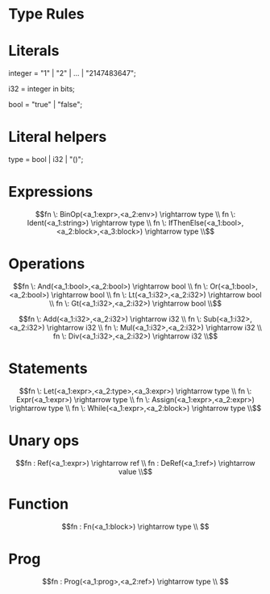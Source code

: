 # Type Rules
# Literals

integer = "1" | "2" | ... | "2147483647";

i32 = integer in bits;

bool = "true" | "false";


# Literal helpers

type = bool | i32 | "()";

# Expressions

```math
fn \: BinOp(<a_1:expr>,<a_2:env>) \rightarrow type \\
fn \: Ident(<a_1:string>) \rightarrow type \\
fn \: IfThenElse(<a_1:bool>,<a_2:block>,<a_3:block>) \rightarrow type \\
```

# Operations

```math
fn \: And(<a_1:bool>,<a_2:bool>) \rightarrow bool \\
fn \: Or(<a_1:bool>,<a_2:bool>) \rightarrow bool \\
fn \: Lt(<a_1:i32>,<a_2:i32>) \rightarrow bool \\
fn \: Gt(<a_1:i32>,<a_2:i32>) \rightarrow bool \\
```
```math
fn \: Add(<a_1:i32>,<a_2:i32>) \rightarrow i32 \\
fn \: Sub(<a_1:i32>,<a_2:i32>) \rightarrow i32 \\
fn \: Mul(<a_1:i32>,<a_2:i32>) \rightarrow i32 \\
fn \: Div(<a_1:i32>,<a_2:i32>) \rightarrow i32 \\
```

# Statements

```math
fn \: Let(<a_1:expr>,<a_2:type>,<a_3:expr>) \rightarrow type \\
fn \: Expr(<a_1:expr>) \rightarrow type \\
fn \: Assign(<a_1:expr>,<a_2:expr>) \rightarrow type \\
fn \: While(<a_1:expr>,<a_2:block>) \rightarrow type \\
```

# Unary ops
```math
fn : Ref(<a_1:expr>) \rightarrow ref \\ 
fn : DeRef(<a_1:ref>) \rightarrow value \\
```

# Function
```math
fn : Fn(<a_1:block>) \rightarrow type \\ 
```

# Prog
```math
fn : Prog(<a_1:prog>,<a_2:ref>) \rightarrow type \\ 
```